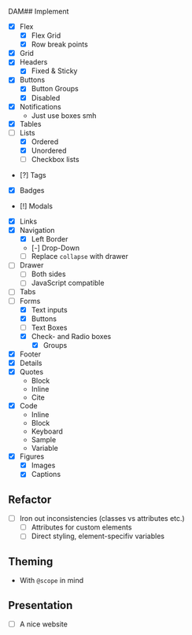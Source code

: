DAM## Implement

- [x] Flex
    - [x] Flex Grid
    - [x] Row break points
- [x] Grid
- [x] Headers
    - [x] Fixed & Sticky
- [x] Buttons
    - [x] Button Groups
    - [x] Disabled
- [x] Notifications
    - Just use boxes smh
- [x] Tables
- [ ] Lists
    - [x] Ordered
    - [x] Unordered
    - [ ] Checkbox lists
- [?] Tags
- [x] Badges
- [!] Modals
- [x] Links
- [x] Navigation
    - [x] Left Border
    - [-] Drop-Down
    - [ ] Replace `collapse` with drawer
- [ ] Drawer
    - [ ] Both sides
    - [ ] JavaScript compatible
- [ ] Tabs
- [ ] Forms
    - [x] Text inputs
    - [x] Buttons
    - [ ] Text Boxes
    - [x] Check- and Radio boxes
        - [x] Groups
- [x] Footer
- [x] Details
- [x] Quotes
    - Block
    - Inline
    - Cite
- [x] Code
    - Inline
    - Block
    - Keyboard
    - Sample
    - Variable
- [x] Figures
    - [x] Images
    - [x] Captions

## Refactor

- [ ] Iron out inconsistencies (classes vs attributes etc.)
    - [ ] Attributes for custom elements
    - [ ] Direct styling, element-specifiv variables

## Theming
- With `@scope` in mind

## Presentation
- [ ] A nice website
